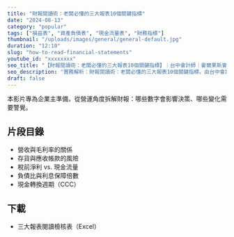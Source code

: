 ```yaml
---
title: "財報閱讀術：老闆必懂的三大報表10個關鍵指標"
date: "2024-08-13"
category: "popular"
tags: ["損益表", "資產負債表", "現金流量表", "財務指標"]
thumbnail: "/uploads/images/general/general-default.jpg"
duration: "12:10"
slug: "how-to-read-financial-statements"
youtube_id: "xxxxxxxx"
seo_title: "【財報閱讀術：老闆必懂的三大報表10個關鍵指標】｜台中會計師｜霍爾果斯會計師事務所"
seo_description: "實務解析：財報閱讀術：老闆必懂的三大報表10個關鍵指標。由台中會計師整理重點、清單與注意事項，提供可直接落地的做法。"
draft: false
---
```




本影片專為企業主準備，從營運角度拆解財報：哪些數字會影響決策、哪些變化需要警覺。

## 片段目錄

- 營收與毛利率的關係
- 存貨與應收帳款的風險
- 稅前淨利 vs. 現金流量
- 負債比與利息保障倍數
- 現金轉換週期（CCC）

## 下載

- 三大報表閱讀檢核表（Excel）

